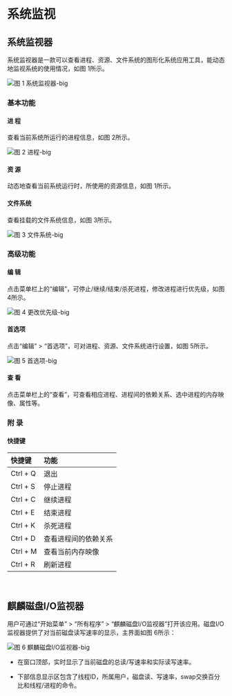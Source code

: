 # 系统监视
## 系统监视器
系统监视器是一款可以查看进程、资源、文件系统的图形化系统应用工具，能动态地监视系统的使用情况，如图 1所示。

![图 1 系统监视器-big](image/1.png)
<br>

### 基本功能
#### 进 程
查看当前系统所运行的进程信息，如图 2所示。

![图 2 进程-big](image/2.png)

#### 资 源
动态地查看当前系统运行时，所使用的资源信息，如图 1所示。

#### 文件系统
查看挂载的文件系统信息，如图 3所示。

![图 3 文件系统-big](image/3.png)
<br>

### 高级功能
#### 编 辑
点击菜单栏上的“编辑”，可停止/继续/结束/杀死进程，修改进程进行优先级，如图 4所示。

![图 4 更改优先级-big](image/4.png)

#### 首选项
点击“编辑” > “首选项”，可对进程、资源、文件系统进行设置，如图 5所示。

![图 5 首选项-big](image/5.png)

#### 查 看
点击菜单栏上的“查看”，可查看相应进程、进程间的依赖关系、选中进程的内存映像、属性等。

### 附 录
#### 快捷键

| 快捷键 | 功能 |
| :------------ | :------------ |
|Ctrl + Q| 退出
|Ctrl + S| 停止进程
|Ctrl + C| 继续进程
|Ctrl + E| 结束进程
|Ctrl + K| 杀死进程
|Ctrl + D| 查看进程间的依赖关系
|Ctrl + M| 查看当前内存映像
|Ctrl + R| 刷新进程

<br>

## 麒麟磁盘I/O监视器
用户可通过“开始菜单” > “所有程序” > “麒麟磁盘I/O监视器”打开该应用。磁盘I/O监视器提供了对当前磁盘读写速率的显示，主界面如图 6所示：

![图 6 麒麟磁盘I/O监视器-big](image/6.png)

- 在窗口顶部，实时显示了当前磁盘的总读/写速率和实际读写速率。

- 下部信息显示区包含了线程ID，所属用户，磁盘读、写速率，swap交换百分比和线程/进程的命令。

